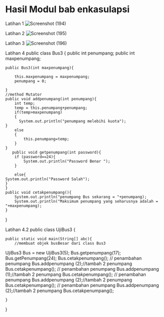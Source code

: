 # Hasil Modul bab enkasulapsi


Latihan 1
![Screenshot (194)](https://user-images.githubusercontent.com/68726545/111719482-856a4580-888e-11eb-9d46-46daebd0cfdf.png)


Latihan 2
![Screenshot (195)](https://user-images.githubusercontent.com/68726545/111719501-931fcb00-888e-11eb-8ed0-e105097e53c4.png)


Latihan 3
![Screenshot (196)](https://user-images.githubusercontent.com/68726545/111719510-97e47f00-888e-11eb-8c70-f383d6eefead.png)

Latihan 4
public class Bus3 {
    public int penumpang;
    public int maxpenumpang;
    
    public Bus3(int maxpenumpang){
        
        this.maxpenumpang = maxpenumpang;
        penumpang = 0;
        
    }
    //method Mutator
    public void addpenumpang(int penumpang){
        int temp;
        temp = this.penumpang+penumpang;
        if(temp>maxpenumpang)
        {
          System.out.println("penumpang melebihi kuota");
    }
        else
        {
            this.penumpang=temp;
        }
    }
       public void getpenumpang(int password){
        if (password==24){
            System.out.println("Password Benar ");
        }
    
        else{
    System.out.println("Password Salah");
    }
    }
    public void cetakpenumpang(){
        System.out.println("penumpang Bus sekarang = "+penumpang);
        System.out.println("Maksimum penumpang yang seharusnya adalah = "+maxpenumpang);
    }
}

Latihan 4.2
public class UjiBus3 {

    
    public static void main(String[] abc){
        //membuat objek busBesar dari class Bus3
   UjiBus3 Bus = new UjiBus3(5);
        Bus.getpenumpang(17);
        Bus.getPenumpang(24);
        Bus.cetakpenumpang();
        // penambahan penumpang
        Bus.addpenumpang (2);//tambah 2 penumpang
        Bus.cetakpenumpang();
        // penambahan penumpang
        Bus.addpenumpang (1);//tambah 2 penumpang
        Bus.cetakpenumpang();
        // penambahan penumpang
        Bus.addpenumpang (2);//tambah 2 penumpang
        Bus.cetakpenumpang();
        // penambahan penumpang
        Bus.addpenumpang (2);//tambah 2 penumpang
        Bus.cetakpenumpang();
        
    }
}

    
